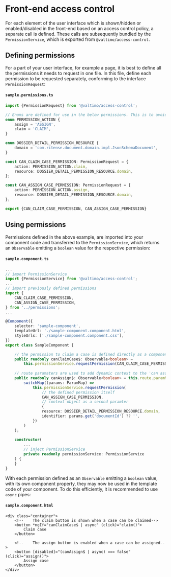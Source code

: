 # Front-end access control

For each element of the user interface which is shown/hidden or enabled/disabled in the front-end based on an access control policy, a separate call is defined. These calls are subsequently bundled by the `PermissionService`, which is exported from `@valtimo/access-control`.

## Defining permissions

For a part of your user interface, for example a page, it is best to define all the permissions it needs to request in one file. In this file, define each permission to be requested separately, conforming to the interface `PermissionRequest`:

#### **`sample.permissions.ts`**

```typescript
import {PermissionRequest} from '@valtimo/access-control';

// Enums are defined for use in the below permissions. This is to avoid duplication, and is optional.
enum PERMISSION_ACTION {
    assign = 'ASSIGN',
    claim = 'CLAIM',
}

enum DOSSIER_DETAIL_PERMISSION_RESOURCE {
    domain = 'com.ritense.document.domain.impl.JsonSchemaDocument',
}

const CAN_CLAIM_CASE_PERMISSION: PermissionRequest = {
    action: PERMISSION_ACTION.claim,
    resource: DOSSIER_DETAIL_PERMISSION_RESOURCE.domain,
};

const CAN_ASSIGN_CASE_PERMISSION: PermissionRequest = {
    action: PERMISSION_ACTION.assign,
    resource: DOSSIER_DETAIL_PERMISSION_RESOURCE.domain,
};

export {CAN_CLAIM_CASE_PERMISSION, CAN_ASSIGN_CASE_PERMISSION}
```

## Using permissions

Permissions defined in the above example, are imported into your component code and transferred to the `PermissionService`, which returns an `Observable` emitting a `boolean` value for the respective permission:

#### **`sample.component.ts`**

```typescript
...
// import PermissionService
import {PermissionService} from '@valtimo/access-control';
...
// import previously defined permissions
import {
    CAN_CLAIM_CASE_PERMISSION,
    CAN_ASSIGN_CASE_PERMISSION,
} from '../permissions';
...

@Component({
    selector: 'sample-component',
    templateUrl: './sample-component.component.html',
    styleUrls: ['./sample-component.component.css'],
})
export class SampleComponent {

    // the permission to claim a case is defined directly as a component property
    public readonly canClaimCase$: Observable<boolean> = 
        this.permissionService.requestPermission(CAN_CLAIM_CASE_PERMISSION)
    
    // route paramaters are used to add dynamic context to the 'can assign case permission'
    public readonly canAssign$: Observable<boolean> = this.route.paramMap.pipe(
        switchMap((params: ParamMap) =>
            this.permissionService.requestPermission(
                // the defined permission itself
                CAN_ASSIGN_CASE_PERMISSION, 
                // context object as a second paramter
                {
                resource: DOSSIER_DETAIL_PERMISSION_RESOURCE.domain,
                identifier: params.get('documentId') ?? '',
            })
        )
    );
    
    constructor(
        ...
        // inject PermissionService
        private readonly permissionService: PermissionService
    ) {
    }
}
```

With each permission defined as an `Observable` emitting a `boolean` value, with its own component property, they may now be used in the template code of your component. To do this efficiently, it is recommended to use `async` pipes:

#### **`sample.component.html`**

```angular2html
<div class="container">
    <!--    The claim button is shown when a case can be claimed-->
    <button *ngIf="canClaimCase$ | async" (click)="claim()">
        Claim case
    </button>

    <!--    The assign button is enabled when a case can be assigned-->
    <button [disabled]="(canAssign$ | async) === false" (click)="assign()">
        Assign case
    </button>
</div>
```

